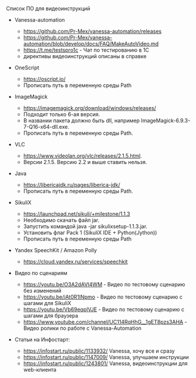 Список ПО для видеоинструкций

* Vanessa-automation
	* https://github.com/Pr-Mex/vanessa-automation/releases
	* https://github.com/Pr-Mex/vanessa-automation/blob/develop/docs/FAQ/MakeAutoVideo.md
	* https://t.me/testspro1c - Чат по тестированию в 1С
	* директивы видеоинструкций описаны в справке
* OneScript
	* https://oscript.io/
	* Прописать путь в переменную среды Path
* ImageMagick
	* https://imagemagick.org/download/windows/releases/
	* Подходит только 6-ая версия.
	* В названии пакета должно быть dll, например ImageMagick-6.9.3-7-Q16-x64-dll.exe.
	* Прописать путь в переменную среды Path.
* VLC
	* https://www.videolan.org/vlc/releases/2.1.5.html.
	* Версии 2.1.5. Версию 2.2 и выше ставить нельзя.
* Java
	* https://libericajdk.ru/pages/liberica-jdk/
	* Прописать путь в переменную среды Path.	
* SikuliX
	* https://launchpad.net/sikuli/+milestone/1.1.3
	* Необходимо скачать файл jar.
	* Запустить командой java -jar sikulixsetup-1.1.3.jar.
	* Установить флаг Pack 1 (SikuliX IDE + Python(Jython))
	* Прописать путь в переменную среды Path
* Yandex SpeechKit / Amazon Polly
	* https://cloud.yandex.ru/services/speechkit

* Видео по сценариям

	* https://youtu.be/O3A2dAVI4WM - Видео по тестовому сценарию без изменений
	* https://youtu.be/iAt0R1INpmo - Видео по тестовому сценарию с шагами для SikuliX
	* https://youtu.be/Vb69eqpIVJE - Видео по тестовому сценарию с шагами для браузера
	* https://www.youtube.com/channel/UC114RqHhG__1gET8pzs3AHA -  Видео ролики по работе с Vanessa-Automation

* Статьи на Инфостарт:
	* https://infostart.ru/public/1133932/ Vanessa, хочу все и сразу
	* https://infostart.ru/public/1147009/ Vanessa, улучшаем инструкции
	* https://infostart.ru/public/1243801/ Vanessa, видеоинструкции для web-клиента
